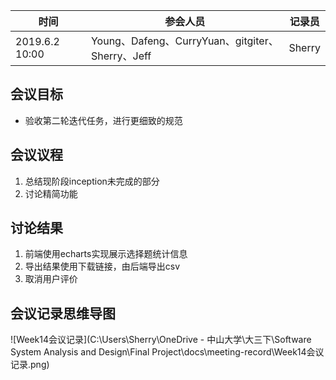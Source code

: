 | 时间           | 参会人员                                         | 记录员 |
| -------------- | ------------------------------------------------ | ------ |
| 2019.6.2 10:00 | Young、Dafeng、CurryYuan、gitgiter、Sherry、Jeff | Sherry |

## 会议目标

- 验收第二轮迭代任务，进行更细致的规范

## 会议议程

1. 总结现阶段inception未完成的部分
2. 讨论精简功能

## 讨论结果

1. 前端使用echarts实现展示选择题统计信息
2. 导出结果使用下载链接，由后端导出csv
3. 取消用户评价

## 会议记录思维导图

![Week14会议记录](C:\Users\Sherry\OneDrive - 中山大学\大三下\Software System Analysis and Design\Final Project\docs\meeting-record\Week14会议记录.png)